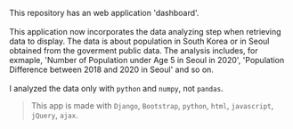 This repository has an web application 'dashboard'. <br><br>
This application now incorporates the data analyzing step when retrieving data to display. The data is about population in South Korea or in Seoul obtained from the goverment public data. 
The analysis includes, for exmaple, 'Number of Population under Age 5 in Seoul in 2020', 'Population Difference between 2018 and 2020 in Seoul' and so on. <br><br>
I analyzed the data only with `python` and `numpy`, not `pandas`.
> This app is made with `Django`, `Bootstrap`, `python`, `html`, `javascript`, `jQuery`, `ajax`.
